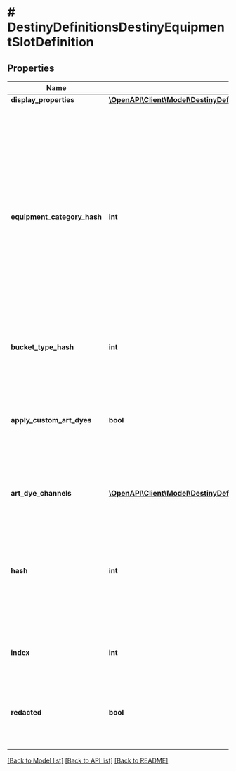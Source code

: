 # # DestinyDefinitionsDestinyEquipmentSlotDefinition

## Properties

Name | Type | Description | Notes
------------ | ------------- | ------------- | -------------
**display_properties** | [**\OpenAPI\Client\Model\DestinyDefinitionsCommonDestinyDisplayPropertiesDefinition**](DestinyDefinitionsCommonDestinyDisplayPropertiesDefinition.md) |  | [optional]
**equipment_category_hash** | **int** | These technically point to \&quot;Equipment Category Definitions\&quot;. But don&#39;t get excited. There&#39;s nothing of significant value in those definitions, so I didn&#39;t bother to expose them. You can use the hash here to group equipment slots by common functionality, which serves the same purpose as if we had the Equipment Category definitions exposed. | [optional]
**bucket_type_hash** | **int** | The inventory bucket that owns this equipment slot. | [optional]
**apply_custom_art_dyes** | **bool** | If True, equipped items should have their custom art dyes applied when rendering the item. Otherwise, custom art dyes on an item should be ignored if the item is equipped in this slot. | [optional]
**art_dye_channels** | [**\OpenAPI\Client\Model\DestinyDefinitionsDestinyArtDyeReference[]**](DestinyDefinitionsDestinyArtDyeReference.md) | The Art Dye Channels that apply to this equipment slot. | [optional]
**hash** | **int** | The unique identifier for this entity. Guaranteed to be unique for the type of entity, but not globally.  When entities refer to each other in Destiny content, it is this hash that they are referring to. | [optional]
**index** | **int** | The index of the entity as it was found in the investment tables. | [optional]
**redacted** | **bool** | If this is true, then there is an entity with this identifier/type combination, but BNet is not yet allowed to show it. Sorry! | [optional]

[[Back to Model list]](../../README.md#models) [[Back to API list]](../../README.md#endpoints) [[Back to README]](../../README.md)
